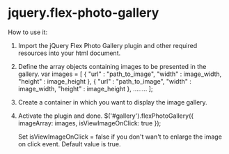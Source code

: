 # jquery.flex-photo-gallery

How to use it:
1. Import the jQuery Flex Photo Gallery plugin and other required resources into your html document.
    <script type="text/javascript" src="https://ajax.googleapis.com/ajax/libs/jquery/2.1.3/jquery.min.js"></script>
    <script type="text/javascript" src="js/jquery.flex-photo-gallery.js"></script>
    <link rel="stylesheet" type="text/css" href="css/jquery.flex-photo-gallery.css"/>
    
2. Define the array objects containing images to be presented in the gallery.
    var images = [
      {
        "url" : "path_to_image",
        "width" : image_width,
        "height" : image_height
      },
      {
        "url" : "path_to_image",
        "width" : image_width,
        "height" : image_height
      },
      ........
    ];
    
3. Create a container in which you want to display the image gallery.
    <div id="gallery"></div>
  
4. Activate the plugin and done.
    $('#gallery').flexPhotoGallery({
        imageArray: images,
        isViewImageOnClick: true
    });
    
    Set isViewImageOnClick = false if you don't wan't to enlarge the image on click event. Default value is true. 
